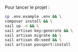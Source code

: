 Pour lancer le projet : 
```sh
cp .env.example .env && \
composer install && \
sail up -d && \
sail artisan key:generate && \
sail artisan migrate && \
sail artisan db:seed && \
sail artisan passport:install
```
